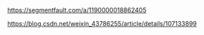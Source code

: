 https://segmentfault.com/a/1190000018862405

https://blog.csdn.net/weixin_43786255/article/details/107133899